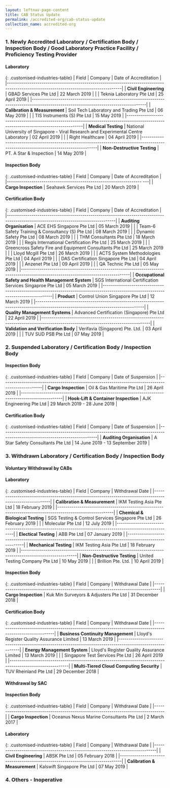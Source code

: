 ```yaml
---
layout: leftnav-page-content
title: CAB Status Update
permalink: /accredited-org/cab-status-update
collection_name: accredited-org
---
```


### 1. Newly Accredited Laboratory / Certification Body / Inspection Body / Good Laboratory Practice Facility / Proficiency Testing Provider
#### Laboratory

{: .customised-industries-table}
| Field                         | Company                                                                      | Date of Accreditation |
|--------------------------------------------------------------------------------------------------------------------------------------|
| **Civil Engineering**         | GBAD Services Pte Ltd                                                                | 22 March 2019 |
|                               | Teknia Laboratory Pte Ltd                                                            | 25 April 2019 |
|--------------------------------------------------------------------------------------------------------------------------------------|
| **Calibration & Measurement** | Soil Tech Laboratory and Trading Pte Ltd                                             | 06 May 2019   |
|                               | TIS Instruments (S) Pte Ltd                                                          | 15 May 2019   |
|--------------------------------------------------------------------------------------------------------------------------------------|
| **Medical Testing**           | National University of Singapore - Viral Research and Experimental Centre Laboratory | 02 April 2019 |
|                               | Right Healthcare                                                                     | 04 April 2019 |
|--------------------------------------------------------------------------------------------------------------------------------------|
| **Non-Destructive Testing**   | PT. A Star & Inspection                                                              | 14 May 2019   |

#### Inspection Body

{: .customised-industries-table}
| Field                | Company                  | Date of Accreditation |
|------------------------------------------------------------------    ---|
| **Cargo Inspection** | Seahawk Services Pte Ltd | 20 March 2019         |

#### Certification Body

{: .customised-industries-table}
| Field                                                | Company                                            | Date of Accreditation |
|-----------------------------------------------------------------------------------------------------------------------------------|
| **Auditing Organisation**                            | ACE EHS Singapore Pte Ltd                                  | 05 March 2019 |
|                                                      | Team-6 Safety Training & Consultancy (S) Pte Ltd           | 08 March 2019 |
|                                                      | Dynamic Safety Pte Ltd                                     | 08 March 2019 |
|                                                      | THM Consultants Pte Ltd                                    | 18 March 2019 |
|                                                      | Regis International Certification Pte Ltd                  | 25 March 2019 |
|                                                      | Greencross Safety Fire and Equipment Consultants Pte Ltd   | 25 March 2019 |
|                                                      | Lloyd Mcgill Pte Ltd                                       | 26 March 2019 |
|                                                      | ACTS System Methodologies Pte Ltd                          | 04 April 2019 |
|                                                      | DAS Certification Singapore Pte Ltd                        | 04 April 2019 |
|                                                      | Anzenet Pte Ltd                                            | 09 April 2019 |
|                                                      | QA Technic Pte Ltd                                         | 05 May 2019   |
|-----------------------------------------------------------------------------------------------------------------------------------|
| **Occupational Safety and Health Management System** | SGS International Certification Services Singaproe Pte Ltd | 05 March 2019 |
|-----------------------------------------------------------------------------------------------------------------------------------|
| **Product**                                          | Control Union Singapore Pte Ltd                            | 12 March 2019 |
|-----------------------------------------------------------------------------------------------------------------------------------|
| **Quality Management Systems**                       | Advanced Certification (Singapore) Pte Ltd                 | 22 April 2019 |
|-----------------------------------------------------------------------------------------------------------------------------------|
| **Validation and Verification Body**                 | Verifavia (Singapore) Pte. Ltd.                            | 03 April 2019 |
|                                                      | TUV SUD PSB Pte Ltd                                        | 07 May 2019   |

### 2. Suspended Laboratory / Certification Body / Inspection Body
#### Inspection Body

{: .customised-industries-table}
| Field                                | Company                    | Date of Suspension           |
|--------------------------------------------------------------------------------------------------|
| **Cargo Inspection**                 | Oil & Gas Maritime Pte Ltd | 26 April 2019                |
|--------------------------------------------------------------------------------------------------|
| **Hook-Lift & Container Inspection** | AJK Engineering Pte Ltd    | 29 March 2019 - 28 June 2019 |

#### Certification Body

{: .customised-industries-table}
| Field                                                | Company                           | Date of Suspension               |
|-----------------------------------------------------------------------------------------------------------------------------|
| **Auditing Organisation**                            | A Star Safety Consultants Pte Ltd | 14 June 2019 - 13 September 2019 |

### 3. Withdrawn Laboratory / Certification Body / Inspection Body

#### **Voluntary Withdrawal by CABs**

#### Laboratory

{: .customised-industries-table}
| Field                             | Company                                          | Withdrawal Date  |
|---------------------------------------------------------------------------------------------------------|
| **Calibration & Measurement**     | IKM Testing Asia Pte Ltd                         | 18 February 2019 |
|---------------------------------------------------------------------------------------------------------|
| **Chemical & Biological Testing** | SGS Testing & Control Services Singapore Pte Ltd | 26 February 2019 |
|                                   | Molecular Pte Ltd                                | 12 July 2019     |
|---------------------------------------------------------------------------------------------------------|
| **Electical Testing**             | ABB Pte Ltd                                      | 07 January 2019  |
|---------------------------------------------------------------------------------------------------------|
| **Mechanical Testing**            | IKM Testing Asia Pte Ltd                         | 18 February 2019 |
|---------------------------------------------------------------------------------------------------------|
| **Non-Destructive Testing**       | United Testing Company Pte Ltd                   | 10 May 2019      |
|                                   | Brillion Pte. Ltd.                               | 10 April 2019    |

#### Inspection Body

{: .customised-industries-table}
| Field                | Company                               | Withdrawal Date  |
|---------------------------------------------------------------------------------|
| **Cargo Inspection** | Kuk Min Surveyors & Adjusters Pte Ltd | 31 December 2018 |

#### Certification Body

{: .customised-industries-table}
| Field                                     | Company                                    | Withdrawal Date  |
|-----------------------------------------------------------------------------------------------------------|
| **Business Continuity Management**        | Lloyd's Register Quality Assurance Limited | 13 March 2019    |
|-----------------------------------------------------------------------------------------------------------|
| **Energy Management System**              | Lloyd's Register Quality Assurance Limited | 13 March 2019    |
|                                           | Singapore Test Services Pte Ltd            | 26 April 2019    |
|-----------------------------------------------------------------------------------------------------------|
| **Multi-Tiered Cloud Computing Security** | TUV Rheinland Pte Ltd                      | 29 December 2018 |

#### **Withdrawal by SAC**

#### Inspection Body

{: .customised-industries-table}
| Field                | Company                                  | Withdrawal Date |
|-----------------------------------------------------------------------------------|
| **Cargo Inspection** | Oceanus Nexus Marine Consultants Pte Ltd | 2 March 2017    |

#### Laboratory

{: .customised-industries-table}
| Field                         | Company                    | Withdrawal Date  |
|-------------------------------------------------------------------------------|
| **Civil Engineering**         | ABSK Pte Ltd               | 05 February 2018 |
|-------------------------------------------------------------------------------|
| **Calibration & Measurement** | Kalswift Singapore Pte Ltd | 07 May 2019      |

### 4. Others - Inoperative
